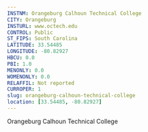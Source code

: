 ```yaml
---
INSTNM: Orangeburg Calhoun Technical College
CITY: Orangeburg
INSTURL: www.octech.edu
CONTROL: Public
ST_FIPS: South Carolina
LATITUDE: 33.54485
LONGITUDE: -80.82927
HBCU: 0.0
PBI: 1.0
MENONLY: 0.0
WOMENONLY: 0.0
RELAFFIL: Not reported
CURROPER: 1
slug: orangeburg-calhoun-technical-college
location: [33.54485, -80.82927]
---
```

Orangeburg Calhoun Technical College